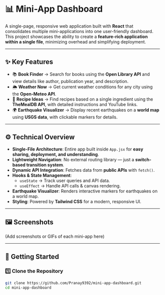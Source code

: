 # 📊 Mini-App Dashboard  

A single-page, responsive web application built with **React** that consolidates multiple mini-applications into one user-friendly dashboard.  
This project showcases the ability to create a **feature-rich application within a single file**, minimizing overhead and simplifying deployment.  

---

## ✨ Key Features  

- 📚 **Book Finder** → Search for books using the **Open Library API** and view details like author, publication year, and description.  
- 🌦️ **Weather Now** → Get current weather conditions for any city using the **Open-Meteo API**.  
- 🍳 **Recipe Ideas** → Find recipes based on a single ingredient using the **TheMealDB API**, with detailed instructions and YouTube links.  
- 🌍 **Earthquake Visualizer** → Display recent earthquakes on a **world map** using **USGS data**, with clickable markers for details.  

---

## ⚙️ Technical Overview  

- **Single-File Architecture**: Entire app built inside `App.jsx` for **easy sharing, deployment, and understanding**.  
- **Lightweight Navigation**: No external routing library — just a **switch-based transition system**.  
- **Dynamic API Integration**: Fetches data from **public APIs** with `fetch()`.  
- **Hooks & State Management**:  
  - `useState` → Track user queries and API data.  
  - `useEffect` → Handle API calls & canvas rendering.  
- **Earthquake Visualizer**: Renders interactive markers for earthquakes on a world map.  
- **Styling**: Powered by **Tailwind CSS** for a modern, responsive UI.  

---

## 🖼️ Screenshots  

(Add screenshots or GIFs of each mini-app here)  

---

## 🚀 Getting Started  

### 1️⃣ Clone the Repository  
```bash
git clone https://github.com/Pranay9392/mini-app-dashboard.git
cd mini-app-dashboard

